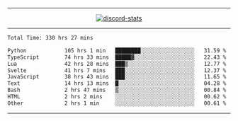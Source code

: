 <a href="https://www.github.com/ripavoid" target="_blank" rel="noreferrer">

-------

<div align='center'>
    <a href='https://discordapp.com/users/825178146797518881'>
        <img align='center' alt='discord-stats' src='https://api.discord-status.me/825178146797518881?nitro&boost=4&gradient=%231e0b1a%2C%23000000%2C%23000000%2C%23160316'></img>
    </a>
</div>

-------

<!--START_SECTION:waka-->

```txt
Total Time: 330 hrs 27 mins

Python            105 hrs 1 min   ████████░░░░░░░░░░░░░░░░░   31.59 %
TypeScript        74 hrs 33 mins  █████▓░░░░░░░░░░░░░░░░░░░   22.43 %
Lua               42 hrs 28 mins  ███▒░░░░░░░░░░░░░░░░░░░░░   12.77 %
Svelte            41 hrs 7 mins   ███░░░░░░░░░░░░░░░░░░░░░░   12.37 %
JavaScript        38 hrs 43 mins  ███░░░░░░░░░░░░░░░░░░░░░░   11.65 %
Text              14 hrs 13 mins  █░░░░░░░░░░░░░░░░░░░░░░░░   04.28 %
Bash              2 hrs 47 mins   ▒░░░░░░░░░░░░░░░░░░░░░░░░   00.84 %
HTML              2 hrs 2 mins    ░░░░░░░░░░░░░░░░░░░░░░░░░   00.62 %
Other             2 hrs 1 min     ░░░░░░░░░░░░░░░░░░░░░░░░░   00.61 %
```

<!--END_SECTION:waka-->

-------

